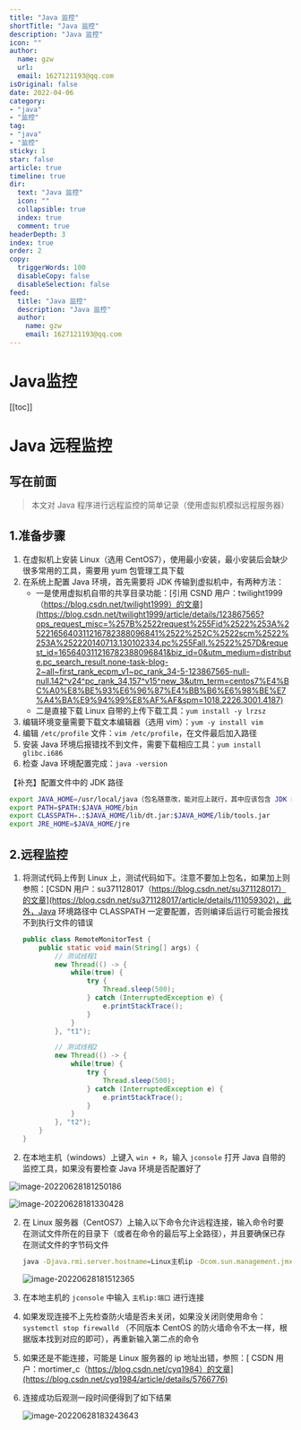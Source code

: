 ```yaml
---
title: "Java 监控"
shortTitle: "Java 监控"
description: "Java 监控"
icon: ""
author: 
  name: gzw
  url: 
  email: 1627121193@qq.com
isOriginal: false
date: 2022-04-06
category: 
- "java"
- "监控"
tag:
- "java"
- "监控"
sticky: 1
star: false
article: true
timeline: true
dir:
  text: "Java 监控"
  icon: ""
  collapsible: true
  index: true
  comment: true
headerDepth: 3
index: true
order: 2
copy:
  triggerWords: 100
  disableCopy: false
  disableSelection: false
feed:
  title: "Java 监控"
  description: "Java 监控"
  author:
    name: gzw
    email: 1627121193@qq.com
---
```









# Java监控

[[toc]]

# Java 远程监控



## 写在前面

> 本文对 Java 程序进行远程监控的简单记录（使用虚拟机模拟远程服务器）





## 1.准备步骤

1. 在虚拟机上安装 Linux（选用 CentOS7），使用最小安装，最小安装后会缺少很多常用的工具，需要用 yum 包管理工具下载
2. 在系统上配置 Java 环境，首先需要将 JDK 传输到虚拟机中，有两种方法：
   - 一是使用虚拟机自带的共享目录功能：[引用 CSND 用户：twilight1999（https://blog.csdn.net/twilight1999）的文章](https://blog.csdn.net/twilight1999/article/details/123867565?ops_request_misc=%257B%2522request%255Fid%2522%253A%2522165640311216782388096841%2522%252C%2522scm%2522%253A%252220140713.130102334.pc%255Fall.%2522%257D&request_id=165640311216782388096841&biz_id=0&utm_medium=distribute.pc_search_result.none-task-blog-2~all~first_rank_ecpm_v1~pc_rank_34-5-123867565-null-null.142^v24^pc_rank_34,157^v15^new_3&utm_term=centos7%E4%BC%A0%E8%BE%93%E6%96%87%E4%BB%B6%E6%98%BE%E7%A4%BA%E9%94%99%E8%AF%AF&spm=1018.2226.3001.4187)
   - 二是直接下载 Linux 自带的上传下载工具：`yum install -y lrzsz`
3. 编辑环境变量需要下载文本编辑器（选用 vim）：`yum -y install vim`
4. 编辑 `/etc/profile` 文件：`vim /etc/profile`，在文件最后加入路径
5. 安装 Java 环境后报错找不到文件，需要下载相应工具：`yum install glibc.i686`
6. 检查 Java 环境配置完成：`java -version`

【补充】配置文件中的 JDK 路径

```bash
export JAVA_HOME=/usr/local/java（包名随意改，能对应上就行，其中应该包含 JDK 的 bin、lib 等目录文件，剩下的无需更改）
export PATH=$PATH:$JAVA_HOME/bin
export CLASSPATH=.:$JAVA_HOME/lib/dt.jar:$JAVA_HOME/lib/tools.jar
export JRE_HOME=$JAVA_HOME/jre
```





## 2.远程监控

1. 将测试代码上传到 Linux 上，测试代码如下。注意不要加上包名，如果加上则参照：[CSDN 用户：su371128017（https://blog.csdn.net/su371128017）的文章](https://blog.csdn.net/su371128017/article/details/111059302)，此外，Java 环境路径中 CLASSPATH 一定要配置，否则编译后运行可能会报找不到执行文件的错误

   ```java
   public class RemoteMonitorTest {
       public static void main(String[] args) {
           // 测试线程1
           new Thread(() -> {
               while(true) {
                   try {
                       Thread.sleep(500);
                   } catch (InterruptedException e) {
                       e.printStackTrace();
                   }
               }
           }, "t1");
   
           // 测试线程2
           new Thread(() -> {
               while(true) {
                   try {
                       Thread.sleep(500);
                   } catch (InterruptedException e) {
                       e.printStackTrace();
                   }
               }
           }, "t2");
       }
   }
   ```

2. 在本地主机（windows）上键入 `win + R`，输入 `jconsole` 打开 Java 自带的监控工具，如果没有要检查 Java 环境是否配置好了

![image-20220628181250186](https://my-photos-1.oss-cn-hangzhou.aliyuncs.com/markdown//java%E7%9B%91%E6%8E%A7/20230212/1.png)

![image-20220628181330428](https://my-photos-1.oss-cn-hangzhou.aliyuncs.com/markdown/https://my-photos-1.oss-cn-hangzhou.aliyuncs.com/markdown//java%E7%9B%91%E6%8E%A7/20230212/2.png)

2. 在 Linux 服务器（CentOS7）上输入以下命令允许远程连接，输入命令时要在测试文件所在的目录下（或者在命令的最后写上全路径），并且要确保已存在测试文件的字节码文件

   ```bash
   java -Djava.rmi.server.hostname=Linux主机ip -Dcom.sun.management.jmxremote -Dcom.sun.management.jmxremote.port=任意端口（用于远程连接） -Dcom.sun.management.jmxremote.ssl=false -Dcom.sun.management.jmxremote.authenticate=false 程序名
   ```

   ![image-20220628181512365](https://my-photos-1.oss-cn-hangzhou.aliyuncs.com/markdown/https://my-photos-1.oss-cn-hangzhou.aliyuncs.com/markdown/https://my-photos-1.oss-cn-hangzhou.aliyuncs.com/markdown//java%E7%9B%91%E6%8E%A7/20230212/3.png)

3. 在本地主机的 `jconsole` 中输入 `主机ip:端口` 进行连接

4. 如果发现连接不上先检查防火墙是否未关闭，如果没关闭则使用命令：`systemctl stop firewalld` （不同版本 CentOS 的防火墙命令不太一样，根据版本找到对应的即可），再重新输入第二点的命令

5. 如果还是不能连接，可能是 Linux 服务器的 ip 地址出错，参照：[ CSDN 用户：mortimer_c（https://blog.csdn.net/cyq1984）的文章](https://blog.csdn.net/cyq1984/article/details/5766776)

6. 连接成功后观测一段时间便得到了如下结果

   ![image-20220628183243643](https://my-photos-1.oss-cn-hangzhou.aliyuncs.com/markdown/https://my-photos-1.oss-cn-hangzhou.aliyuncs.com/markdown/https://my-photos-1.oss-cn-hangzhou.aliyuncs.com/markdown/https://my-photos-1.oss-cn-hangzhou.aliyuncs.com/markdown//java%E7%9B%91%E6%8E%A7/20230212/4.png)

